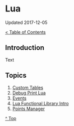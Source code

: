 <head>
</head>

# Lua

Updated 2017-12-05

[< Table of Contents][0]

## Introduction

Text

## Topics

1. [Custom Tables][1]
2. [Debug Print Lua][2]
3. [Events][3]
4. [Lua Functional Library Intro][4]
5. [Points Manager][5]

[^ Top][99]

[0]: ../README.md
[1]: custom_tables.md
[2]: debug_print_lua.md
[3]: events.md
[4]: lua_fun_intro.md
[5]: pointsmanager.md
[99]: README.md
